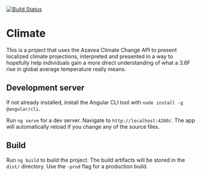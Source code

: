 [![Build Status](https://travis-ci.org/rmartz/personal-climate.svg?branch=develop)](https://travis-ci.org/rmartz/personal-climate)
# Climate
This is a project that uses the Azavea Climate Change API to present localized climate projections, interpreted and presented in a way to hopefully help individuals gain a more direct understanding of what a 3.6F rise in global average temperature really means.

## Development server
If not already installed, install the Angular CLI tool with `node install -g @angular/cli`.

Run `ng serve` for a dev server. Navigate to `http://localhost:4200/`. The app will automatically reload if you change any of the source files.

## Build

Run `ng build` to build the project. The build artifacts will be stored in the `dist/` directory. Use the `-prod` flag for a production build.
